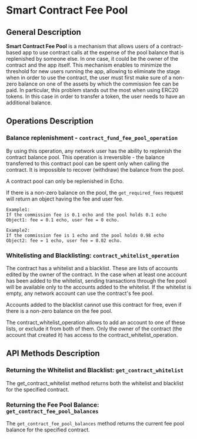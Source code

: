# Smart Contract Fee Pool

## General Description

**Smart Contract Fee Pool** is a mechanism that allows users of a
contract-based app to use contract calls at the expense of the pool
balance that is replenished by someone else. In one case, it could be
the owner of the contract and the app itself. This mechanism enables to
minimize the threshold for new users running the app, allowing to
eliminate the stage when in order to use the contract, the user must
first make sure of a non-zero balance on one of the assets by which the
commission fee can be paid. In particular, this problem stands out the
most when using ERC20 tokens. In this case in order to transfer a token,
the user needs to have an additional balance. 

## Operations Description

### Balance replenishment - `contract_fund_fee_pool_operation`

By using this operation, any network user has the ability to replenish
the contract balance pool. This operation is irreversible - the balance
transferred to this contract pool can be spent only when calling the
contract. It is impossible to recover (withdraw) the balance from the
pool. 

A contract pool can only be replenished in Echo.

If there is a non-zero balance on the pool, the `get_required_fees` 
request will return an object having the fee and user fee.

```
Example1: 
If the commission fee is 0.1 echo and the pool holds 0.1 echo
Object1: fee = 0.1 echo, user fee = 0 echo.

Example2:
If the commission fee is 1 echo and the pool holds 0.98 echo
Object2: fee = 1 echo, user fee = 0.02 echo.
```

### Whitelisting and Blacklisting: `contract_whitelist_operation`

The contract has a whitelist and a blacklist. These are lists of
accounts edited by the owner of the contract. In the case when at least
one account has been added to the whitelist, sending transactions
through the fee pool will be available only to the accounts added to the
whitelist. If the whitelist is empty, any network account can use the
contract's fee pool.

Accounts added to the blacklist cannot use this contract for free, even
if there is a non-zero balance on the fee pool. 

The contract_whitelist_operation allows to add an account to one of
these lists, or exclude it from both of them. Only the owner of the
contract (the account that created it) has access to the
contract_whitelist_operation.

## API Methods Description

### Returning the Whitelist and Blacklist: `get_contract_whitelist`

The get_contract_whitelist method returns both the whitelist and
blacklist for the specified contract. 

### Returning the Fee Pool Balance: `get_contract_fee_pool_balances`

The `get_contract_fee_pool_balances` method returns the current fee pool
balance for the specified contract.
